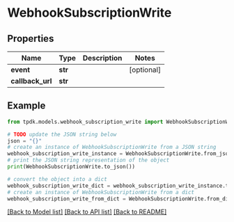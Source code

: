 # WebhookSubscriptionWrite



## Properties

Name | Type | Description | Notes
------------ | ------------- | ------------- | -------------
**event** | **str** |  | [optional] 
**callback_url** | **str** |  | 

## Example

```python
from tpdk.models.webhook_subscription_write import WebhookSubscriptionWrite

# TODO update the JSON string below
json = "{}"
# create an instance of WebhookSubscriptionWrite from a JSON string
webhook_subscription_write_instance = WebhookSubscriptionWrite.from_json(json)
# print the JSON string representation of the object
print(WebhookSubscriptionWrite.to_json())

# convert the object into a dict
webhook_subscription_write_dict = webhook_subscription_write_instance.to_dict()
# create an instance of WebhookSubscriptionWrite from a dict
webhook_subscription_write_from_dict = WebhookSubscriptionWrite.from_dict(webhook_subscription_write_dict)
```
[[Back to Model list]](../README.md#documentation-for-models) [[Back to API list]](../README.md#documentation-for-api-endpoints) [[Back to README]](../README.md)


